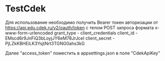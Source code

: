 # TestCdek

Для использование необходимо получить Bearer токен авторизации от https://api.edu.cdek.ru/v2/oauth/token c телом POST запроса формата x-www-form-urlencoded
grant_type - client_credentials
client_id - EMscd6r9JnFiQ3bLoyjJY6eM78JrJceI
client_secret - PjLZkKBHEiLK3YsjtNrt3TGNG0ahs3kG

Далее "access_token" поместить в appsettings.json в поле "CdekApiKey"
